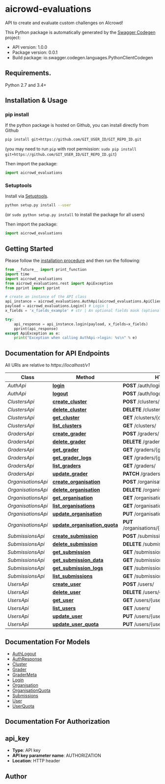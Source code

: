 # aicrowd-evaluations
API to create and evaluate custom challenges on AIcrowd!

This Python package is automatically generated by the [Swagger Codegen](https://github.com/swagger-api/swagger-codegen) project:

- API version: 1.0.0
- Package version: 0.0.1
- Build package: io.swagger.codegen.languages.PythonClientCodegen

## Requirements.

Python 2.7 and 3.4+

## Installation & Usage
### pip install

If the python package is hosted on Github, you can install directly from Github

```sh
pip install git+https://github.com/GIT_USER_ID/GIT_REPO_ID.git
```
(you may need to run `pip` with root permission: `sudo pip install git+https://github.com/GIT_USER_ID/GIT_REPO_ID.git`)

Then import the package:
```python
import aicrowd_evaluations 
```

### Setuptools

Install via [Setuptools](http://pypi.python.org/pypi/setuptools).

```sh
python setup.py install --user
```
(or `sudo python setup.py install` to install the package for all users)

Then import the package:
```python
import aicrowd_evaluations
```

## Getting Started

Please follow the [installation procedure](#installation--usage) and then run the following:

```python
from __future__ import print_function
import time
import aicrowd_evaluations
from aicrowd_evaluations.rest import ApiException
from pprint import pprint

# create an instance of the API class
api_instance = aicrowd_evaluations.AuthApi(aicrowd_evaluations.ApiClient(configuration))
payload = aicrowd_evaluations.Login() # Login | 
x_fields = 'x_fields_example' # str | An optional fields mask (optional)

try:
    api_response = api_instance.login(payload, x_fields=x_fields)
    pprint(api_response)
except ApiException as e:
    print("Exception when calling AuthApi->login: %s\n" % e)

```

## Documentation for API Endpoints

All URIs are relative to *https://localhost/v1*

Class | Method | HTTP request | Description
------------ | ------------- | ------------- | -------------
*AuthApi* | [**login**](docs/AuthApi.md#login) | **POST** /auth/login | 
*AuthApi* | [**logout**](docs/AuthApi.md#logout) | **POST** /auth/logout | 
*ClustersApi* | [**create_cluster**](docs/ClustersApi.md#create_cluster) | **POST** /clusters/ | 
*ClustersApi* | [**delete_cluster**](docs/ClustersApi.md#delete_cluster) | **DELETE** /clusters/{cluster_id} | 
*ClustersApi* | [**get_cluster**](docs/ClustersApi.md#get_cluster) | **GET** /clusters/{cluster_id} | 
*ClustersApi* | [**list_clusters**](docs/ClustersApi.md#list_clusters) | **GET** /clusters/ | 
*GradersApi* | [**create_grader**](docs/GradersApi.md#create_grader) | **POST** /graders/ | 
*GradersApi* | [**delete_grader**](docs/GradersApi.md#delete_grader) | **DELETE** /graders/{grader_id} | 
*GradersApi* | [**get_grader**](docs/GradersApi.md#get_grader) | **GET** /graders/{grader_id} | 
*GradersApi* | [**get_grader_logs**](docs/GradersApi.md#get_grader_logs) | **GET** /graders/{grader_id}/logs | 
*GradersApi* | [**list_graders**](docs/GradersApi.md#list_graders) | **GET** /graders/ | 
*GradersApi* | [**update_grader**](docs/GradersApi.md#update_grader) | **PATCH** /graders/{grader_id} | 
*OrganisationsApi* | [**create_organisation**](docs/OrganisationsApi.md#create_organisation) | **POST** /organisations/ | 
*OrganisationsApi* | [**delete_organisation**](docs/OrganisationsApi.md#delete_organisation) | **DELETE** /organisations/{organisation_id} | 
*OrganisationsApi* | [**get_organisation**](docs/OrganisationsApi.md#get_organisation) | **GET** /organisations/{organisation_id} | 
*OrganisationsApi* | [**list_organisations**](docs/OrganisationsApi.md#list_organisations) | **GET** /organisations/ | 
*OrganisationsApi* | [**update_organisation**](docs/OrganisationsApi.md#update_organisation) | **PUT** /organisations/{organisation_id} | 
*OrganisationsApi* | [**update_organisation_quota**](docs/OrganisationsApi.md#update_organisation_quota) | **PUT** /organisations/{organisation_id}/addquota | 
*SubmissionsApi* | [**create_submission**](docs/SubmissionsApi.md#create_submission) | **POST** /submissions/ | 
*SubmissionsApi* | [**delete_submission**](docs/SubmissionsApi.md#delete_submission) | **DELETE** /submissions/{submission_id} | 
*SubmissionsApi* | [**get_submission**](docs/SubmissionsApi.md#get_submission) | **GET** /submissions/{submission_id} | 
*SubmissionsApi* | [**get_submission_data**](docs/SubmissionsApi.md#get_submission_data) | **GET** /submissions/{submission_id}/data | 
*SubmissionsApi* | [**get_submission_logs**](docs/SubmissionsApi.md#get_submission_logs) | **GET** /submissions/{submission_id}/logs | 
*SubmissionsApi* | [**list_submissions**](docs/SubmissionsApi.md#list_submissions) | **GET** /submissions/ | 
*UsersApi* | [**create_user**](docs/UsersApi.md#create_user) | **POST** /users/ | 
*UsersApi* | [**delete_user**](docs/UsersApi.md#delete_user) | **DELETE** /users/{user_id} | 
*UsersApi* | [**get_user**](docs/UsersApi.md#get_user) | **GET** /users/{user_id} | 
*UsersApi* | [**list_users**](docs/UsersApi.md#list_users) | **GET** /users/ | 
*UsersApi* | [**update_user**](docs/UsersApi.md#update_user) | **PUT** /users/{user_id} | 
*UsersApi* | [**update_user_quota**](docs/UsersApi.md#update_user_quota) | **PUT** /users/{user_id}/addquota | 


## Documentation For Models

 - [AuthLogout](docs/AuthLogout.md)
 - [AuthResponse](docs/AuthResponse.md)
 - [Cluster](docs/Cluster.md)
 - [Grader](docs/Grader.md)
 - [GraderMeta](docs/GraderMeta.md)
 - [Login](docs/Login.md)
 - [Organisation](docs/Organisation.md)
 - [OrganisationQuota](docs/OrganisationQuota.md)
 - [Submissions](docs/Submissions.md)
 - [User](docs/User.md)
 - [UserQuota](docs/UserQuota.md)


## Documentation For Authorization


## api_key

- **Type**: API key
- **API key parameter name**: AUTHORIZATION
- **Location**: HTTP header


## Author




